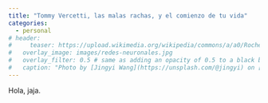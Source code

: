 ```yaml
---
title: "Tommy Vercetti, las malas rachas, y el comienzo de tu vida"
categories:
  - personal
# header:
#     teaser: https://upload.wikimedia.org/wikipedia/commons/a/a0/Rochester_NY.jpg?1514325636513
#   overlay_image: images/redes-neuronales.jpg
#   overlay_filter: 0.5 # same as adding an opacity of 0.5 to a black background
#   caption: "Photo by [Jingyi Wang](https://unsplash.com/@jingyi) on [Unsplash](https://unsplash.com/?utm_source=unsplash&utm_medium=referral&utm_content=creditCopyText)"
---
```

Hola, jaja.